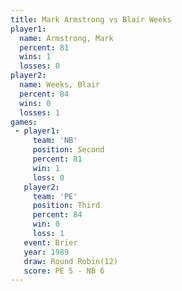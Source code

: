 ```yaml
---
title: Mark Armstrong vs Blair Weeks
player1:               
  name: Armstrong, Mark
  percent: 81          
  wins: 1              
  losses: 0            
player2:               
  name: Weeks, Blair   
  percent: 84          
  wins: 0              
  losses: 1            
games:
 - player1:          
     team: 'NB'      
     position: Second
     percent: 81     
     win: 1          
     loss: 0         
   player2:         
     team: 'PE'     
     position: Third
     percent: 84    
     win: 0         
     loss: 1        
   event: Brier         
   year: 1989           
   draw: Round Robin(12)
   score: PE 5 - NB 6   
---
```

